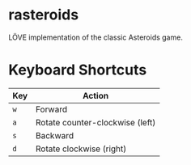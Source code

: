 rasteroids
==========

LÖVE implementation of the classic Asteroids game.

Keyboard Shortcuts
==========
| Key           | Action                          |
| ------------- | ------------------------------- |
| `w`           | Forward                         |
| `a`           | Rotate counter-clockwise (left) |
| `s`           | Backward                        |
| `d`           | Rotate clockwise (right)        |
